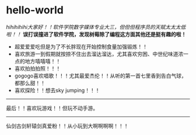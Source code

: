 # hello-world
*hihihihihi大家好！！软件学院数字媒体专业大三，但但但程序员的天赋太太太低啦！！*
**误打误撞进了软件学院，发现树莓除了编程这方面其他还是挺有趣的啦！**
+ 超爱爱爱吃但是为了不长胖现在开始控制食量加强锻炼！！
+ 喜欢旅游一到假期就按捺不住出去溜达溜达，尤其喜欢穷困、中世纪味道浓一点的地方嘻嘻嘻！！
+ 喜欢拍拍拍照！！！
+ gogogo喜欢唱歌！！！尤其最爱杰伦！！从听的第一首七里香到告白气球，都那么甜！！
+ 喜欢探险！！想去sky jumping！！！

***

最后！！喜欢玩游戏！！但玩不动手游。

***

仙剑古剑轩辕剑真爱粉！！从小玩到大啊啊啊啊！！！
